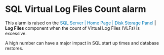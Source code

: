 ﻿<?xml version="1.0" encoding="utf-8"?>
<html xmlns:MadCap="http://www.madcapsoftware.com/Schemas/MadCap.xsd" MadCap:id="Cluster Server Down alarm" MadCap:timeEstimate="0" MadCap:priority="0" MadCap:status="In Progress" MadCap:lastBlockDepth="2" MadCap:lastHeight="117" MadCap:lastWidth="962">
    <head><title></title>
    </head>
    <body>
        <h1>SQL Virtual Log Files Count alarm</h1>
        <p>This alarm is raised on the <MadCap:xref href="../Drilldowns/home_sqlserver_diskstorage.htm"><span style="color: #0078b6;" class="mcFormatColor">SQL Server | Home Page | Disk Storage Panel</span></MadCap:xref> | <b>Log Files</b> component when the count of Virtual Log Files (VLFs) is excessive.</p>
        <p>A high number can have a major impact in SQL start up times and database restores.</p>
    </body>
</html>